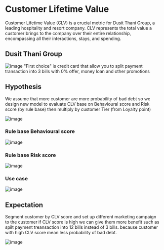 # Customer Lifetime Value

Customer Lifetime Value (CLV) is a crucial metric for Dusit Thani Group, a leading hospitality and resort company. CLV represents the total value a customer brings to the company over their entire relationship, encompassing all their interactions, stays, and spending.

## Dusit Thani Group
![image](Firstchoice-00.jpg)
"First choice" is credit card that allow you to split payment transaction into 3 bills with 0% offer, money loan and other promotions

## Hypothesis
We assume that more customer are more probability of bad debt so we design new model to evaluate CLV base on Behavioural score and Risk score (by rule base)
then multiply by customer Tier (from Loyalty point)

![image](Firstchoice-5.png)

### Rule base Behavioural score
![image](Firstchoice-6.png)

### Rule base Risk score
![image](Firstchoice-7.png)

### Use case
![image](Firstchoice-08.png)

## Expectation
Segment customer by CLV score and set up different marketing campaign to the customer
if CLV score is high we can give them more benefit such as spilt payment treansaction into 12 bills instead of 3 bills.
because customer with high CLV score mean less probability of bad debt.

![image](Firstchoice-4.png)
